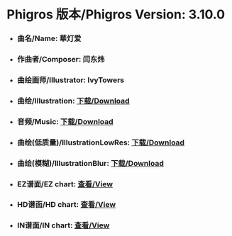 
# Phigros 版本/Phigros Version:  3.10.0

- ### __曲名/Name:  華灯爱__

- ### __作曲者/Composer:  闫东炜__

- ### __曲绘画师/Illustrator:  IvyTowers__

- ### __曲绘/Illustration:  [下载/Download](https://github.com/Po6647A/PAR/releases/download/3.10.0/1025.png)__

- ### __音频/Music:  [下载/Download](https://github.com/Po6647A/PAR/releases/download/3.10.0/1709.ogg)__

- ### __曲绘(低质量)/IllustrationLowRes:  [下载/Download](https://github.com/Po6647A/PAR/releases/download/3.10.0/1517.png)__

- ### __曲绘(模糊)/IllustrationBlur:  [下载/Download](https://github.com/Po6647A/PAR/releases/download/3.10.0/1271.png)__


- ### __EZ谱面/EZ chart:  [查看/View](./EZ.json/index.html)__

- ### __HD谱面/HD chart:  [查看/View](./HD.json/index.html)__

- ### __IN谱面/IN chart:  [查看/View](./IN.json/index.html)__
